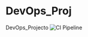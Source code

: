 # DevOps_Proj
DevOps_Projecto
![CI Pipeline](https://github.com/Roro-yero/DevOps_Proj/actions/workflows/ci.yml/badge.svg)

